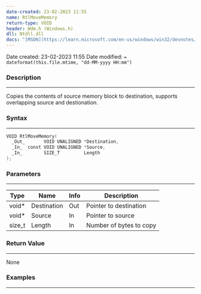 ```yaml
---
date-created: 23-02-2023 11:55
name: RtlMoveMemory
return-type: VOID
header: Wdm.h (Windows.h)
dll: Ntdll.dll
docs: "[MSDN](https://learn.microsoft.com/en-us/windows/win32/devnotes/rtlmovememory)"
---
```

Date created: 23-02-2023 11:55
Date modified: `= dateformat(this.file.mtime, "dd-MM-yyyy HH:mm")`

### Description
----
Copies the contents of source memory block to destination, supports overlapping source and destionation.

### Syntax
----
```c++
VOID RtlMoveMemory(
  _Out_       VOID UNALIGNED *Destination,
  _In_  const VOID UNALIGNED *Source,
  _In_        SIZE_T         Length
);

```

### Parameters
----
| Type   | Name        | Info | Description             |
| ------ | ----------- | ---- | ----------------------- |
| void*  | Destination | Out  | Pointer to destination  |
| void*  | Source      | In   | Pointer to source       |
| size_t | Length      | In   | Number of bytes to copy |

###  Return Value
----
None

### Examples
----
